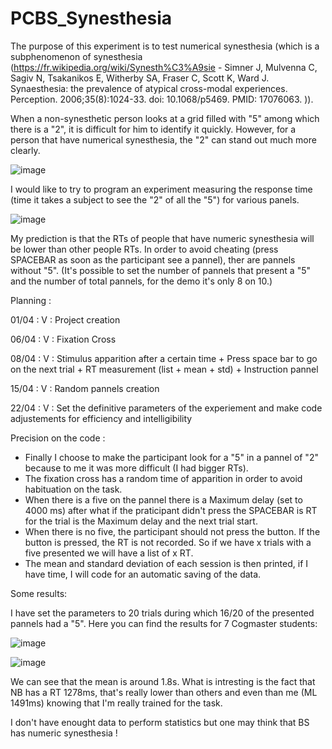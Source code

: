 # PCBS_Synesthesia

The purpose of this experiment is to test numerical synesthesia (which is a subphenomenon of synesthesia (https://fr.wikipedia.org/wiki/Synesth%C3%A9sie - Simner J, Mulvenna C, Sagiv N, Tsakanikos E, Witherby SA, Fraser C, Scott K, Ward J. Synaesthesia: the prevalence of atypical cross-modal experiences. Perception. 2006;35(8):1024-33. doi: 10.1068/p5469. PMID: 17076063.
)).

When a non-synesthetic person looks at a grid filled with "5" among which there is a "2", it is difficult for him to identify it quickly.
However, for a person that have numerical synesthesia, the "2" can stand out much more clearly.

![image](https://user-images.githubusercontent.com/81753348/113288865-c67f4280-92ef-11eb-886f-31df559a3251.png)

I would like to try to program an experiment measuring the response time (time it takes a subject to see the "2" of all the "5") for various panels.

![image](https://user-images.githubusercontent.com/81753348/114065035-85ac9e00-989a-11eb-992c-fddda87ea725.png)

My prediction is that the RTs of people that have numeric synesthesia will be lower than other people RTs.
In order to avoid cheating (press SPACEBAR as soon as the participant see a pannel), ther are pannels without "5". (It's possible to set the number of pannels that present a "5" and the number of total pannels, for the demo it's only 8 on 10.)

Planning :

01/04 : V : Project creation

06/04 : V : Fixation Cross

08/04 : V : Stimulus apparition after a certain time + Press space bar to go on the next trial + RT measurement (list + mean + std) + Instruction pannel

15/04 : V : Random pannels creation 

22/04 : V : Set the definitive parameters of the experiement and make code adjustements for efficiency and intelligibility

Precision on the code :

- Finally I choose to make the participant look for a "5" in a pannel of "2" because to me it was more difficult (I had bigger RTs).
- The fixation cross has a random time of apparition in order to avoid habituation on the task.
- When there is a five on the pannel there is a Maximum delay (set to 4000 ms) after what if the praticipant didn't press the SPACEBAR is RT for the trial is the Maximum delay and the next trial start.
- When there is no five, the participant should not press the button. If the button is pressed, the RT is not recorded.  So if we have x trials with a five presented we will have a list of x RT. 
- The mean and standard deviation of each session is then printed, if I have time, I will code for an automatic saving of the data.

Some results:

I have set the parameters to 20 trials during which 16/20 of the presented pannels had a "5".
Here you can find the results for 7 Cogmaster students: 

![image](https://user-images.githubusercontent.com/81753348/117946836-f0c11880-b30f-11eb-9528-347bbef99369.png)

![image](https://user-images.githubusercontent.com/81753348/117943435-6925da80-b30c-11eb-83ae-d70dcda7af7e.png)

We can see that the mean is around 1.8s.
What is intresting is the fact that NB has a RT 1278ms, that's really lower than others and even than me (ML 1491ms) knowing that I'm really trained for the task.

I don't have enought data to perform statistics but one may think that BS has numeric synesthesia !
